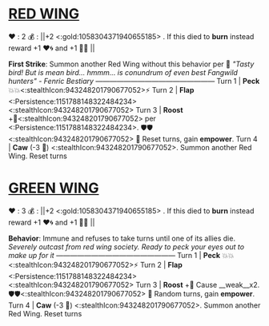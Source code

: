 # [__**RED WING**__](<https://www.youtube.com/watch?v=jf9ot3SvvmM>)
❤️ : 2
💰 : ||+2 <:gold:1058304371940655185> . If this died to __burn__ instead reward +1 ❤️🌀 and +1 🔷🌀 ||

**First Strike**: Summon another Red Wing without this behavior per 👥
*"Tasty bird! But is mean bird... hmmm... is conundrum of even best Fangwild hunters" - Fenric Bestiary*
—————————————————
Turn 1  | **Peck** 💥💥<:stealthIcon:943248201790677052>⚡
Turn 2 | **Flap** <:Persistence:1151788148322484234><:stealthIcon:943248201790677052>
Turn 3 | **Roost** +🔷<:stealthIcon:943248201790677052> per <:Persistence:1151788148322484234>. 🛡️🛡️<:stealthIcon:943248201790677052> 🔀 Reset turns, gain __empower__.
Turn 4 | **Caw** (-3 🔷) <:stealthIcon:943248201790677052>. Summon another Red Wing. Reset turns


# [__**GREEN WING**__](<https://www.youtube.com/watch?v=TaVuuNfNJVo>)
❤️ : 3
💰 : ||+2 <:gold:1058304371940655185> . If this died to __burn__ instead reward +1 ❤️🌀 and +1 🔷🌀 ||

**Behavior**: Immune and refuses to take turns until one of its allies die.
*Severely outcast from red wing society. Ready to peck your eyes out to make up for it*
—————————————————
Turn 1  | **Peck** 💥💥<:stealthIcon:943248201790677052>⚡
Turn 2 | **Flap** <:Persistence:1151788148322484234><:stealthIcon:943248201790677052>
Turn 3 | **Roost** +🔷 Cause __weak__x2. 🛡️🛡️<:stealthIcon:943248201790677052> 🔀 Random turns, gain __empower__.
Turn 4 | **Caw** (-3 🔷) <:stealthIcon:943248201790677052>. Summon another Red Wing. Reset turns
